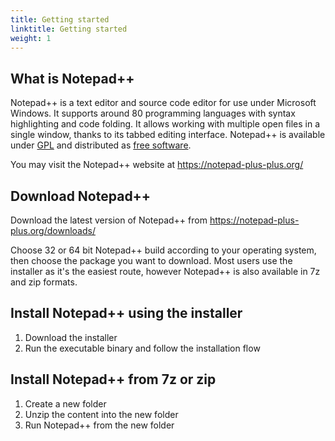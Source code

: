```yaml
---
title: Getting started
linktitle: Getting started
weight: 1
---
```


## What is Notepad++
Notepad++ is a text editor and source code editor for use under Microsoft Windows. It supports around 80 programming languages with syntax highlighting and code folding. It allows working with multiple open files in a single window, thanks to its tabbed editing interface.
Notepad++ is available under [GPL](http://www.gnu.org/licenses/gpl-3.0.html) and distributed as [free software](https://www.fsf.org/).

You may visit the Notepad++ website at https://notepad-plus-plus.org/

## Download Notepad++
Download the latest version of Notepad++ from https://notepad-plus-plus.org/downloads/

Choose 32 or 64 bit Notepad++ build according to your operating system, then choose the package you want to download. Most users use the installer as it's the easiest route, however Notepad++ is also available in 7z and zip formats.


## Install Notepad++ using the installer
1. Download the installer
2. Run the executable binary and follow the installation flow

## Install Notepad++ from 7z or zip
1. Create a new folder
2. Unzip the content into the new folder
3. Run Notepad++ from the new folder
